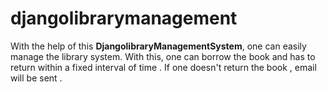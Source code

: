 # djangolibrarymanagement

With the help of this **DjangolibraryManagementSystem**, one can easily manage the library system. With this, one can borrow the book and has to return within a fixed interval of time . If one doesn't return the book , email will be sent .
